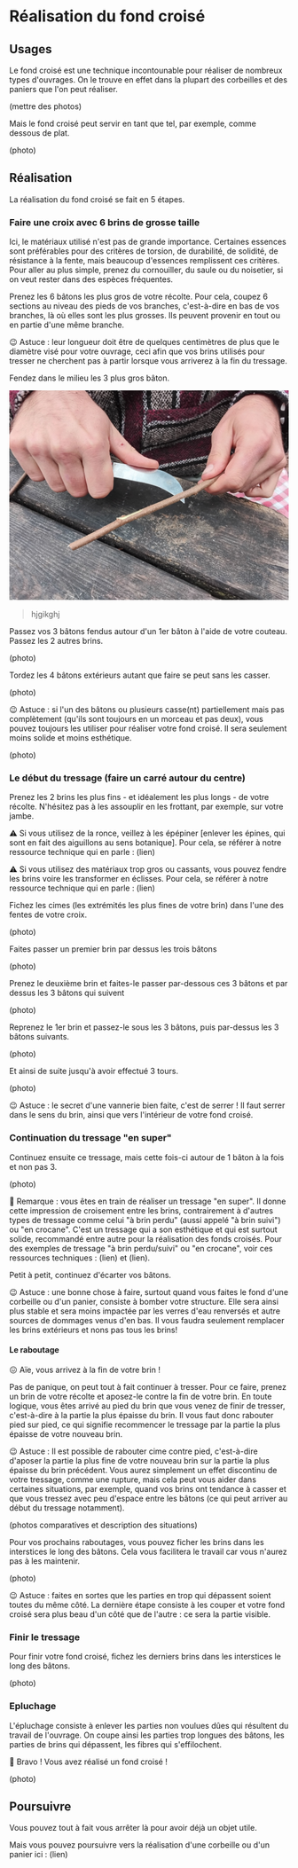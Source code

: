 # Réalisation du fond croisé

## Usages

Le fond croisé est une technique incontounable pour réaliser de nombreux types d'ouvrages.
On le trouve en effet dans la plupart des corbeilles et des paniers que l'on peut réaliser.

(mettre des photos)

Mais le fond croisé peut servir en tant que tel, par exemple, comme dessous de plat.

(photo)

## Réalisation

La réalisation du fond croisé se fait en 5 étapes.

### Faire une croix avec 6 brins de grosse taille

Ici, le matériaux utilisé n'est pas de grande importance. Certaines essences sont préférables pour des critères de torsion, de durabilité, de solidité, de résistance à la fente, mais beaucoup d'essences remplissent ces critères. Pour aller au plus simple, prenez du cornouiller, du saule ou du noisetier, si on veut rester dans des espèces fréquentes.

Prenez les 6 bâtons les plus gros de votre récolte. Pour cela, coupez 6 sections au niveau des pieds de vos branches, c'est-à-dire en bas de vos branches, là où elles sont les plus grosses. Ils peuvent provenir en tout ou en partie d'une même branche. 

😉 Astuce : leur longueur doit être de quelques centimètres de plus que le diamètre visé pour votre ouvrage, ceci afin que vos brins utilisés pour tresser ne cherchent pas à partir lorsque vous arriverez à la fin du tressage.

Fendez dans le milieu les 3 plus gros bâton.

![fente bâton](./images/FC10.jpg)

> hjgikghj

Passez vos 3 bâtons fendus autour d'un 1er bâton à l'aide de votre couteau.
Passez les 2 autres brins.

(photo)

Tordez les 4 bâtons extérieurs autant que faire se peut sans les casser.

(photo)

😉 Astuce : si l'un des bâtons ou plusieurs casse(nt) partiellement mais pas complètement (qu'ils sont toujours en un morceau et pas deux), vous pouvez toujours les utiliser pour réaliser votre fond croisé. Il sera seulement moins solide et moins esthétique.

(photo)

### Le début du tressage (faire un carré autour du centre)

Prenez les 2 brins les plus fins - et idéalement les plus longs - de votre récolte. N'hésitez pas à les assouplir en les frottant, par exemple, sur votre jambe.

⚠️ Si vous utilisez de la ronce, veillez à les épépiner [enlever les épines, qui sont en fait des aiguillons au sens botanique]. Pour cela, se référer à notre ressource technique qui en parle : (lien)

⚠️ Si vous utilisez des matériaux trop gros ou cassants, vous pouvez fendre les brins voire les transformer en éclisses. Pour cela, se référer à notre ressource technique qui en parle : (lien)

Fichez les cimes (les extrémités les plus fines de votre brin) dans l'une des fentes de votre croix.

(photo)

Faites passer un premier brin par dessus les trois bâtons 

(photo)

Prenez le deuxième brin et faites-le passer par-dessous ces 3 bâtons et par dessus les 3 bâtons qui suivent

(photo)

Reprenez le 1er brin et passez-le sous les 3 bâtons, puis par-dessus les 3 bâtons suivants.

(photo)

Et ainsi de suite jusqu'à avoir effectué 3 tours.

(photo)

😉 Astuce : le secret d'une vannerie bien faite, c'est de serrer ! Il faut serrer dans le sens du brin, ainsi que vers l'intérieur de votre fond croisé. 

### Continuation du tressage "en super"

Continuez ensuite ce tressage, mais cette fois-ci autour de 1 bâton à la fois et non pas 3.

(photo)

🧐 Remarque : vous êtes en train de réaliser un tressage "en super". Il donne cette impression de croisement entre les brins, contrairement à d'autres types de tressage comme celui "à brin perdu" (aussi appelé "à brin suivi") ou "en crocane". C'est un tressage qui a son esthétique et qui est surtout solide, recommandé entre autre pour la réalisation des fonds croisés. Pour des exemples de tressage "à brin perdu/suivi" ou "en crocane", voir ces ressources techniques : (lien) et (lien).

Petit à petit, continuez d'écarter vos bâtons.

😉 Astuce : une bonne chose à faire, surtout quand vous faites le fond d'une corbeille ou d'un panier, consiste à bomber votre structure. Elle sera ainsi plus stable et sera moins impactée par les verres d'eau renversés et autre sources de dommages venus d'en bas. Il vous faudra seulement remplacer les brins extérieurs et nons pas tous les brins!

#### Le raboutage

😖 Aïe, vous arrivez à la fin de votre brin !

Pas de panique, on peut tout à fait continuer à tresser. Pour ce faire, prenez un brin de votre récolte et aposez-le contre la fin de votre brin. En toute logique, vous êtes arrivé au pied du brin que vous venez de finir de tresser, c'est-à-dire à la partie la plus épaisse du brin. Il vous faut donc rabouter pied sur pied, ce qui signifie recommencer le tressage par la partie la plus épaisse de votre nouveau brin.

😉 Astuce : Il est possible de rabouter cime contre pied, c'est-à-dire d'aposer la partie la plus fine de votre nouveau brin sur la partie la plus épaisse du brin précédent. Vous aurez simplement un effet discontinu de votre tressage, comme une rupture, mais cela peut vous aider dans certaines situations, par exemple, quand vos brins ont tendance à casser et que vous tressez avec peu d'espace entre les bâtons (ce qui peut arriver au début du tressage notamment).

(photos comparatives et description des situations)

Pour vos prochains raboutages, vous pouvez ficher les brins dans les interstices le long des bâtons. Cela vous facilitera le travail car vous n'aurez pas à les maintenir.

(photo)

😉 Astuce : faites en sortes que les parties en trop qui dépassent soient toutes du même côté. La dernière étape consiste à les couper et votre fond croisé sera plus beau d'un côté que de l'autre : ce sera la partie visible.

### Finir le tressage

Pour finir votre fond croisé, fichez les derniers brins dans les interstices le long des bâtons.

(photo)

### Epluchage

L'épluchage consiste à enlever les parties non voulues dûes qui résultent du travail de l'ouvrage. On coupe ainsi les parties trop longues des bâtons, les parties de brins qui dépassent, les fibres qui s'effilochent.

🥳 Bravo ! Vous avez réalisé un fond croisé !

(photo)

## Poursuivre

Vous pouvez tout à fait vous arrêter là pour avoir déjà un objet utile. 

Mais vous pouvez poursuivre vers la réalisation d'une corbeille ou d'un panier ici : (lien)




